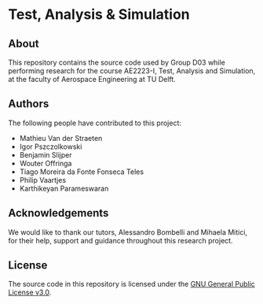 # Test, Analysis & Simulation

## About
This repository contains the source code used by Group D03 while performing research for the course AE2223-I, Test, Analysis and Simulation, at the faculty of Aerospace Engineering at TU Delft.

## Authors
The following people have contributed to this project:
* Mathieu Van der Straeten
* Igor Pszczolkowski
* Benjamin Slijper
* Wouter Offringa
* Tiago Moreira da Fonte Fonseca Teles
* Philip Vaartjes
* Karthikeyan Parameswaran

## Acknowledgements
We would like to thank our tutors, Alessandro Bombelli and Mihaela Mitici, for their help, support and guidance throughout this research project. 

## License
The source code in this repository is licensed under the [GNU General Public License v3.0](https://www.gnu.org/licenses/gpl-3.0.en.html).
